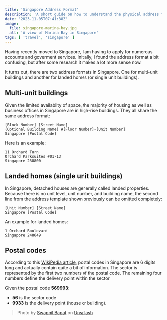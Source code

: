 ```yaml
---
title: 'Singapore Address Format'
description: 'A short guide on how to understand the physical address format in Singapore'
date: '2023-11-05T07:41:38Z'
image: 
  file: singapore-marina-bay.jpg
  alt: 'A view of Marina Bay in Singapore'
tags: [ 'travel', 'singapore' ]
---
```

Having recently moved to Singapore, I am having to apply for numerous accounts and
goverment services. Initially, I found the address format a bit confusing, but after
some research it makes a lot more sense now.

It turns out, there are two address formats in Singapore. One for multi-unit buildings
and another for landed homes (or single unit buildings).

## Multi-unit buildings

Given the limited availabilty of space, the majority of housing as well as business
offices in Singapore are in high-rise buildings. They all share the same address format:

```
[Block Number] [Street Name]
(Optional Building Name) #[Floor Number]-[Unit Number]
Singapore [Postal Code]
```

Here is an example:

```
11 Orchard Turn
Orchard Parksuites #01-13
Singapore 238800
```

## Landed homes (single unit buildings)

In Singapore, detached houses are generally called landed properties. Because there is no 
unit level, unit number, and building name, the second line from the address template
shown previously can be omitted completely:

```
[Unit Number] [Street Name]
Singapore [Postal Code]
```

An example for landed homes:

```
1 Orchard Boulevard
Singapore 248649
```

## Postal codes
According to this [WikiPedia article](https://en.wikipedia.org/wiki/Postal_codes_in_Singapore),
postal codes in Singapore are 6 digits long and actually contain quite a bit of information.
The sector is represented by the first two numbers of the postal code. The remaining four numbers
define the delivery point within the sector

Given the postal code **569993**:
* **56** is the sector code
* **9933** is the delivery point (house or building).

> Photo by [Swapnil Bapat](https://unsplash.com/@deadlyvyper) on [Unsplash](https://unsplash.com/)